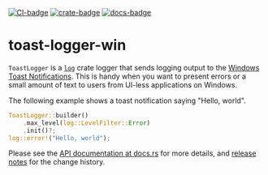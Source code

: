 [![CI-badge]][CI]
[![crate-badge]][crate]
[![docs-badge]][docs]

[CI-badge]: https://github.com/kojiishi/toast-logger-win/actions/workflows/rust-ci.yml/badge.svg
[CI]: https://github.com/kojiishi/toast-logger-win/actions/workflows/rust-ci.yml
[crate-badge]: https://img.shields.io/crates/v/toast-logger-win.svg
[crate]: https://crates.io/crates/toast-logger-win
[docs-badge]: https://docs.rs/toast-logger-win/badge.svg
[docs]: https://docs.rs/toast-logger-win/

# toast-logger-win

`ToastLogger` is a [`log`] crate logger that sends logging output
to the [Windows Toast Notifications].
This is handy when you want to present errors or a small amount of text to users
from UI-less applications on Windows.

The following example shows a toast notification saying "Hello, world".
```rust
ToastLogger::builder()
    .max_level(log::LevelFilter::Error)
    .init()?;
log::error!("Hello, world");
```

Please see the [API documentation at docs.rs][docs] for more details,
and [release notes] for the change history.

[`log`]: https://crates.io/crates/log
[release notes]: https://github.com/kojiishi/toast-logger-win/releases
[Windows Toast Notifications]: https://learn.microsoft.com/windows/apps/design/shell/tiles-and-notifications/toast-notifications-overview
